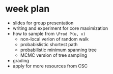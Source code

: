 # week plan

- slides for group presentation
- writing and experiment for core maximization
- how to sample from `\Prod P(u, v)`
  - non-local verion of random walk 
  - probabislistic shortest path
  - probabilistic minimum spanning tree
  - MCMC version of tree sampling
- grading
- apply for more resources from CSC